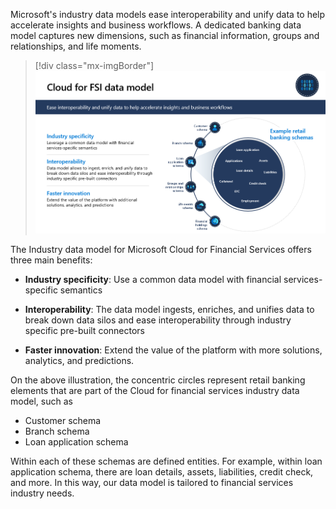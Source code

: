 Microsoft's industry data models ease interoperability and unify data to help accelerate insights and business workflows. A dedicated banking data model captures new dimensions, such as financial information, groups and relationships, and life moments.

> [!div class="mx-imgBorder"]
> [![Diagram of cloud for F S I data model.](../media/cloud.png)](../media/cloud.png#lightbox)

The Industry data model for Microsoft Cloud for Financial Services offers three main benefits:

- **Industry specificity**: Use a common data model with financial services-specific semantics

- **Interoperability**: The data model ingests, enriches, and unifies data to break down data silos and ease interoperability through industry specific pre-built connectors

- **Faster innovation**: Extend the value of the platform with more solutions, analytics, and predictions.

On the above illustration, the concentric circles represent retail banking elements that are part of the Cloud for financial services industry data model, such as

- Customer schema
- Branch schema
- Loan application schema

Within each of these schemas are defined entities. For example, within loan application schema, there are loan details, assets, liabilities, credit check, and more. In this way, our data model is tailored to financial services industry needs.
